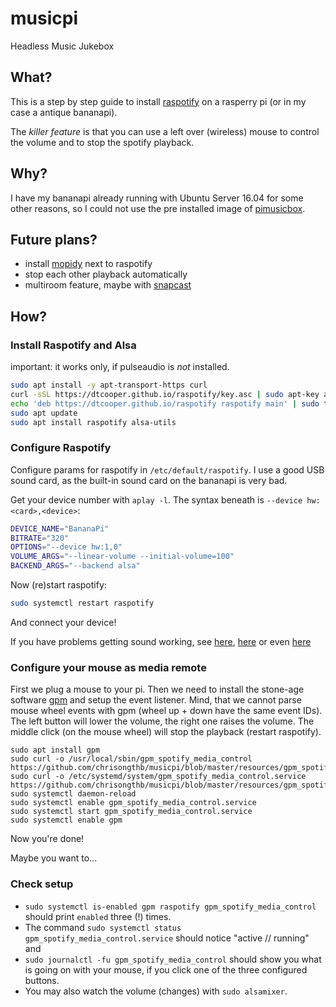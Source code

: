 # musicpi
Headless Music Jukebox

## What?
This is a step by step guide to install [raspotify](https://dtcooper.github.io/raspotify/) on a rasperry pi (or in my case a antique bananapi).

The _killer feature_ is that you can use a left over (wireless) mouse to control the volume and to stop the spotify playback.

## Why?
I have my bananapi already running with Ubuntu Server 16.04 for some other reasons, so I could not use the pre installed image of [pimusicbox](https://www.pimusicbox.com/).

## Future plans?
* install [mopidy](https://mopidy.com/) next to raspotify
* stop each other playback automatically
* multiroom feature, maybe with [snapcast](https://github.com/badaix/snapcast)

## How?
### Install Raspotify and Alsa
important: it works only, if pulseaudio is _not_ installed.
```bash
sudo apt install -y apt-transport-https curl
curl -sSL https://dtcooper.github.io/raspotify/key.asc | sudo apt-key add -v -
echo 'deb https://dtcooper.github.io/raspotify raspotify main' | sudo tee /etc/apt/sources.list.d/raspotify.list
sudo apt update
sudo apt install raspotify alsa-utils
```

### Configure Raspotify

Configure params for raspotify in `/etc/default/raspotify`. I use a good USB sound card, as the built-in sound card on the bananapi is very bad.

Get your device number with `aplay -l`. The syntax beneath is `--device hw:<card>,<device>`:

```bash
DEVICE_NAME="BananaPi"
BITRATE="320"
OPTIONS="--device hw:1,0"
VOLUME_ARGS="--linear-volume --initial-volume=100"
BACKEND_ARGS="--backend alsa"
```

Now (re)start raspotify:
```bash
sudo systemctl restart raspotify
```

And connect your device!

If you have problems getting sound working, see [here](https://dtcooper.github.io/raspotify/#troubleshooting), [here](https://github.com/librespot-org/librespot/wiki/Audio-Backends#alsa) or even [here](https://github.com/dtcooper/raspotify/issues?utf8=%E2%9C%93&q=is%3Aissue+is%3Aopen+sound)


### Configure your mouse as media remote

First we plug a mouse to your pi. Then we need to install the stone-age software [gpm](https://wiki.archlinux.org/index.php/General_purpose_mouse) and setup the event listener. Mind, that we cannot parse mouse wheel events with gpm (wheel up + down have the same event IDs). The left button will lower the volume, the right one raises the volume. The middle click (on the mouse wheel) will stop the playback (restart raspotify).
```
sudo apt install gpm
sudo curl -o /usr/local/sbin/gpm_spotify_media_control https://github.com/chrisongthb/musicpi/blob/master/resources/gpm_spotify_media_control
sudo curl -o /etc/systemd/system/gpm_spotify_media_control.service https://github.com/chrisongthb/musicpi/blob/master/resources/gpm_spotify_media_control.service
sudo systemctl daemon-reload
sudo systemctl enable gpm_spotify_media_control.service
sudo systemctl start gpm_spotify_media_control.service
sudo systemctl enable gpm
```

Now you're done!

Maybe you want to...

### Check setup

* `sudo systemctl is-enabled gpm raspotify gpm_spotify_media_control` should print `enabled` three (!) times.
* The command `sudo systemctl status gpm_spotify_media_control.service` should notice "active // running" and
* `sudo journalctl -fu gpm_spotify_media_control` should show you what is going on with your mouse, if you click one of the three configured buttons.
* You may also watch the volume (changes) with `sudo alsamixer`.
